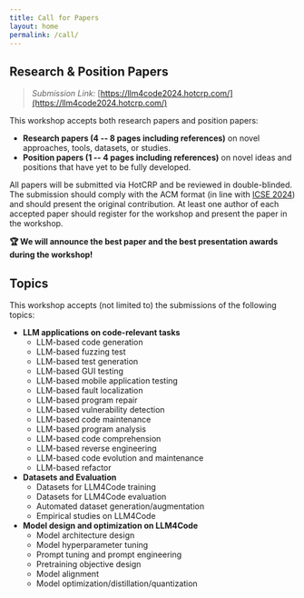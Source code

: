 ```yaml
---
title: Call for Papers
layout: home
permalink: /call/
---
```



## Research & Position Papers

> *Submission Link:* [https://llm4code2024.hotcrp.com/](https://llm4code2024.hotcrp.com/)

This workshop accepts both research papers and position papers:

- **Research papers (4 -- 8 pages including references)** on novel approaches, tools, datasets, or studies.
- **Position papers (1 -- 4 pages including references)** on novel ideas and positions that have yet to be fully developed.

All papers will be submitted via HotCRP and be reviewed in double-blinded. The submission should comply with the ACM format (in line with [ICSE 2024](https://conf.researchr.org/track/icse-2024/icse-2024-research-track#submission-process)) and should present the original contribution. At least one author of each accepted paper should register for the workshop and present the paper in the workshop.

**:trophy: We will announce the best paper and the best presentation awards during the workshop!**

## Topics

This workshop accepts (not limited to) the submissions of the following topics:

- **LLM applications on code-relevant tasks**
    - LLM-based code generation
    - LLM-based fuzzing test
    - LLM-based test generation
    - LLM-based GUI testing
    - LLM-based mobile application testing
    - LLM-based fault localization
    - LLM-based program repair
    - LLM-based vulnerability detection
    - LLM-based code maintenance
    - LLM-based program analysis
    - LLM-based code comprehension
    - LLM-based reverse engineering
    - LLM-based code evolution and maintenance
    - LLM-based refactor
- **Datasets and Evaluation**
    - Datasets for LLM4Code training
    - Datasets for LLM4Code evaluation
    - Automated dataset generation/augmentation
    - Empirical studies on LLM4Code
- **Model design and optimization on LLM4Code**
    - Model architecture design
    - Model hyperparameter tuning
    - Prompt tuning and prompt engineering
    - Pretraining objective design
    - Model alignment
    - Model optimization/distillation/quantization

<!-- This is the base Jekyll theme. You can find out more info about customizing your Jekyll theme, as well as basic Jekyll usage documentation at [jekyllrb.com](https://jekyllrb.com/)

You can find the source code for Minima at GitHub:
[jekyll][jekyll-organization] /
[minima](https://github.com/jekyll/minima)

You can find the source code for Jekyll at GitHub:
[jekyll][jekyll-organization] /
[jekyll](https://github.com/jekyll/jekyll)


[jekyll-organization]: https://github.com/jekyll -->
